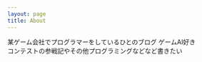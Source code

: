```yaml
---
layout: page
title: About
---
```

某ゲーム会社でプログラマーをしているひとのブログ ゲームAI好き  
コンテストの参戦記やその他プログラミングなどなど書きたい  
